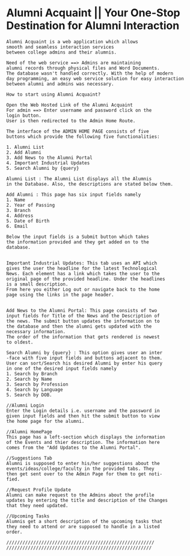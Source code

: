 
# Alumni Acquaint || Your One-Stop Destination for Alumni Interaction

    Alumni Acquaint is a web application which allows 
    smooth and seamless interaction services 
    between college admins and their alumnis. 

    Need of the web service ==> Admins are maintaining 
    alumni records through physical files and Word Documents.
    The database wasn't handled correctly. With the help of modern
    day programming, an easy web service solution for easy interaction
    between alumni and admins was necessary.

    How to start using Alumni Acquaint?

    Open the Web Hosted Link of the Alumni Acquaint 
    For admin ==> Enter username and password click on the
    login button.
    User is then redirected to the Admin Home Route.

    The interface of the ADMIN HOME PAGE consists of five 
    buttons which provide the following five functionalities:
    
    1. Alumni List
    2. Add Alumni
    3. Add News to the Alumni Portal
    4. Important Industrial Updates
    5. Search Alumni by {query}

    Alumni List : The Alumni List displays all the Alumnis
    in the Database. Also, the descriptions are stated below them.

    Add Alumni : This page has six input fields namely
    1. Name
    2. Year of Passing
    3. Branch
    4. Address
    5. Date of Birth
    6. Email

    Below the input fields is a Submit button which takes 
    the information provided and they get added on to the
    database.

    
    Important Industrial Updates: This tab uses an API which 
    gives the user the headline for the latest Technological 
    News. Each element has a link which takes the user to the
    original page of the provided headline. Under the headlines
    is a small description.
    From here you either Log out or navigate back to the home
    page using the links in the page header.

    
    Add News to the Alumni Portal: This page consists of two
    input fields for Title of the News and the Description of
    the news. The submit button updates the information on to 
    the database and then the alumni gets updated with the 
    necessary information.
    The order of the information that gets rendered is newest
    to oldest.

    Search Alumni by {query} : This option gives user an inter
    -face with five input fields and buttons adjacent to them.
    User can sort/Search his desired Alumni by enter his query
    in one of the desired input fields namely
    1. Search by Branch
    2. Search by Name 
    3. Search by Profession
    4. Search by Language
    5. Search by DOB.

    //Alumni Login
    Enter the Login details i.e. username and the password in 
    given input fields and then hit the submit button to view
    the home page for the alumni.

    //Alumni HomePage
    This page has a left-section which displays the information
    of the Events and thier description. The information here
    comes from the "Add Updates to the Alumni Portal". 

    //Suggestions Tab
    Alumni is supposed to enter his/her suggestions about the 
    events/ideas/college/faculty in the provided tabs. They
    then get sent over to the Admin Page for them to get noti-
    fied.

    //Request Profile Update
    Alumni can make request to the Admins about the profile
    updates by entering the title and description of the Changes
    that they need updated.

    //Upcoming Tasks
    Alumnis get a short description of the upcoming tasks that 
    they need to attend or are supposed to handle in a listed
    order.

    ///////////////////////////////////////////////////////
    //////////////////////////////////////////////////////










    
